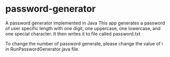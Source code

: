 # password-generator
A password generator implemented in Java 
This app generates a password of user specific length with one digit, one uppercase, one lowercase, and one special character. 
It then writes it to file called password.txt

To change the number of password generate, please change the value of i in RunPasswordGenerator java file.
